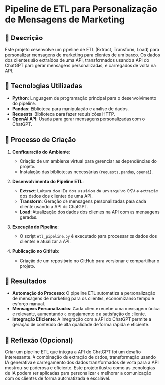 # Pipeline de ETL para Personalização de Mensagens de Marketing

## 📒 Descrição
Este projeto desenvolve um pipeline de ETL (Extract, Transform, Load) para personalizar mensagens de marketing para clientes de um banco. Os dados dos clientes são extraídos de uma API, transformados usando a API do ChatGPT para gerar mensagens personalizadas, e carregados de volta na API.

## 🤖 Tecnologias Utilizadas
- **Python**: Linguagem de programação principal para o desenvolvimento do pipeline.
- **Pandas**: Biblioteca para manipulação e análise de dados.
- **Requests**: Biblioteca para fazer requisições HTTP.
- **OpenAI API**: Usada para gerar mensagens personalizadas com o ChatGPT.

## 🧐 Processo de Criação
1. **Configuração do Ambiente**:
   - Criação de um ambiente virtual para gerenciar as dependências do projeto.
   - Instalação das bibliotecas necessárias (`requests`, `pandas`, `openai`).

2. **Desenvolvimento do Pipeline ETL**:
   - **Extract**: Leitura dos IDs dos usuários de um arquivo CSV e extração dos dados dos clientes de uma API.
   - **Transform**: Geração de mensagens personalizadas para cada cliente usando a API do ChatGPT.
   - **Load**: Atualização dos dados dos clientes na API com as mensagens geradas.

3. **Execução do Pipeline**:
   - O script `etl_pipeline.py` é executado para processar os dados dos clientes e atualizar a API.

4. **Publicação no GitHub**:
   - Criação de um repositório no GitHub para versionar e compartilhar o projeto.

## 🚀 Resultados
- **Automação do Processo**: O pipeline ETL automatiza a personalização de mensagens de marketing para os clientes, economizando tempo e esforço manual.
- **Mensagens Personalizadas**: Cada cliente recebe uma mensagem única e relevante, aumentando o engajamento e a satisfação do cliente.
- **Integração Eficiente**: A integração com a API do ChatGPT permite a geração de conteúdo de alta qualidade de forma rápida e eficiente.

## 💭 Reflexão (Opcional)
Criar um pipeline ETL que integra a API do ChatGPT foi um desafio interessante. A combinação de extração de dados, transformação usando IA generativa e carregamento dos dados transformados de volta para a API mostrou-se poderosa e eficiente. Este projeto ilustra como as tecnologias de IA podem ser aplicadas para personalizar e melhorar a comunicação com os clientes de forma automatizada e escalável.
